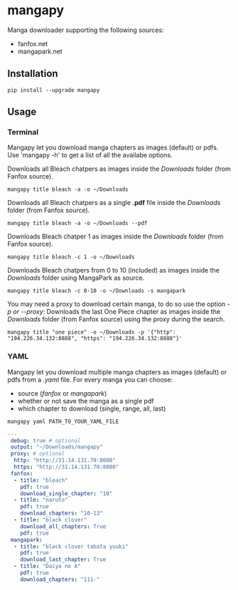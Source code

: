 # mangapy

Manga downloader supporting the following sources:

- fanfox.net
- mangapark.net

## Installation

```
pip install --upgrade mangapy
```

## Usage

### Terminal

Mangapy let you download manga chapters as images (default) or pdfs.
Use 'mangapy -h' to get a list of all the availabe options.

Downloads all Bleach chatpers as images inside the *Downloads* folder (from Fanfox source).  

```
mangapy title bleach -a -o ~/Downloads
```

Downloads all Bleach chatpers as a single **.pdf** file inside the *Downloads* folder (from Fanfox source).  

```
mangapy title bleach -a -o ~/Downloads --pdf
```

Downloads Bleach chatper 1 as images inside the *Downloads* folder (from Fanfox source).  

```
mangapy title bleach -c 1 -o ~/Downloads
```

Downloads Bleach chatpers from 0 to 10 (included) as images inside the *Downloads* folder using MangaPark as source.  

```
mangapy title bleach -c 0-10 -o ~/Downloads -s mangapark
```

You may need a proxy to download certain manga, to do so use the option *-p or --proxy*:
Downloads the last One Piece chapter as images inside the *Downloads* folder (from Fanfox source) using the proxy during the search.  

```
mangapy title "one piece" -o ~/Downloads -p '{"http": "194.226.34.132:8888", "https": "194.226.34.132:8888"}'
```

### YAML

Mangapy let you download multiple manga chapters as images (default) or pdfs from a *.yaml* file.
For every manga you can choose:
- source (*fanfox* or *mangapark*)
- whether or not save the manga as a single pdf
- which chapter to download (single, range, all, last)

```
mangapy yaml PATH_TO_YOUR_YAML_FILE
```

```yaml
--- 
 debug: true # optional
 output: "~/Downloads/mangapy"
 proxy: # optional
  http: "http://31.14.131.70:8080"
  https: "http://31.14.131.70:8080" 
 fanfox:
  - title: "bleach"
    pdf: true
    download_single_chapter: "10"
  - title: "naruto"
    pdf: true
    download_chapters: "10-13"
  - title: "black clover"
    download_all_chapters: True
    pdf: true
 mangapark:
  - title: "black clover tabata yuuki"
    pdf: true
    download_last_chapter: True
  - title: "Daiya no A"
    pdf: true
    download_chapters: "111-"
```